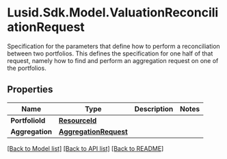# Lusid.Sdk.Model.ValuationReconciliationRequest
Specification for the parameters that define how to perform a reconciliation between two portfolios. This defines  the specification for one half of that request, namely how to find and perform an aggregation request on one of the portfolios.
## Properties

Name | Type | Description | Notes
------------ | ------------- | ------------- | -------------
**PortfolioId** | [**ResourceId**](ResourceId.md) |  | 
**Aggregation** | [**AggregationRequest**](AggregationRequest.md) |  | 

[[Back to Model list]](../README.md#documentation-for-models) [[Back to API list]](../README.md#documentation-for-api-endpoints) [[Back to README]](../README.md)

